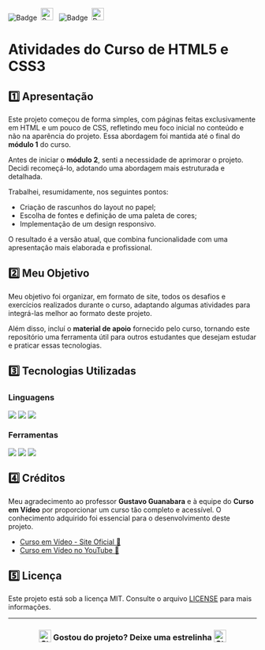 ![Badge](https://img.shields.io/badge/CURSO%20EM%20VÍDEO-BB2649?style=for-the-badge)&nbsp;&nbsp;<img src="https://raw.githubusercontent.com/Tarikul-Islam-Anik/Animated-Fluent-Emojis/master/Emojis/Activities/Sparkles.png" alt="Sparkles" width="25" height="25" />&nbsp;&nbsp;&nbsp;![Badge](https://img.shields.io/badge/PROJETO-PRÓPRIO-FF6F61?style=for-the-badge)&nbsp;&nbsp;<img src="https://raw.githubusercontent.com/Tarikul-Islam-Anik/Animated-Fluent-Emojis/master/Emojis/Travel%20and%20places/Rocket.png" alt="Rocket" width="25" height="25" />

# Atividades do Curso de HTML5 e CSS3

## 1️⃣ Apresentação
Este projeto começou de forma simples, com páginas feitas exclusivamente em HTML e um pouco de CSS, refletindo meu foco inicial no conteúdo e não na aparência do projeto. Essa abordagem foi mantida até o final do **módulo 1** do curso.

Antes de iniciar o **módulo 2**, senti a necessidade de aprimorar o projeto. Decidi recomeçá-lo, adotando uma abordagem mais estruturada e detalhada.

Trabalhei, resumidamente, nos seguintes pontos:

- Criação de rascunhos do layout no papel;
- Escolha de fontes e definição de uma paleta de cores;
- Implementação de um design responsivo.

O resultado é a versão atual, que combina funcionalidade com uma apresentação mais elaborada e profissional.

## 2️⃣ Meu Objetivo
Meu objetivo foi organizar, em formato de site, todos os desafios e exercícios realizados durante o curso, adaptando algumas atividades para integrá-las melhor ao formato deste projeto.

Além disso, incluí o **material de apoio** fornecido pelo curso, tornando este repositório uma ferramenta útil para outros estudantes que desejam estudar e praticar essas tecnologias.

## 3️⃣ Tecnologias Utilizadas

### Linguagens
<div style="display:flex;">
  <img src="https://img.shields.io/badge/HTML5-E34F26?style=for-the-badge&logo=html5&logoColor=white">&nbsp;<img src="https://img.shields.io/badge/CSS3-1572B6?style=for-the-badge&logo=css3&logoColor=white">&nbsp;<img src="https://img.shields.io/badge/JavaScript-F7DF1E?style=for-the-badge&logo=javascript&logoColor=black">
</div>

### Ferramentas
<div style="display:flex;">
  <img src="https://img.shields.io/badge/Visual%20Studio%20Code-0078D4?style=for-the-badge&logo=visual-studio-code&logoColor=white">&nbsp;<img src="https://img.shields.io/badge/Git-F05032?style=for-the-badge&logo=git&logoColor=white">&nbsp;<img src="https://img.shields.io/badge/GitHub-404040?style=for-the-badge&logo=github&logoColor=white">
</div>

## 4️⃣ Créditos
Meu agradecimento ao professor **Gustavo Guanabara** e à equipe do **Curso em Vídeo** por proporcionar um curso tão completo e acessível. O conhecimento adquirido foi essencial para o desenvolvimento deste projeto.
- <a href="https://www.cursoemvideo.com/" target="_blank">Curso em Vídeo - Site Oficial 🔗</a>
- <a href="https://www.youtube.com/playlist?list=PLHz_AreHm4dkZ9-atkcmcBaMZdmLHft8n" target="_blank">Curso em Vídeo no YouTube 🔗</a>

## 5️⃣ Licença
Este projeto está sob a licença MIT. Consulte o arquivo [LICENSE](LICENSE) para mais informações.

---

### <div align="center"><img src="https://raw.githubusercontent.com/Tarikul-Islam-Anik/Animated-Fluent-Emojis/master/Emojis/Travel%20and%20places/Star.png" alt="Star" width="25" height="25" style="vertical-align:text-bottom;" /> Gostou do projeto? Deixe uma estrelinha <img src="https://raw.githubusercontent.com/Tarikul-Islam-Anik/Animated-Fluent-Emojis/master/Emojis/Travel%20and%20places/Star.png" alt="Star" width="25" height="25" style="vertical-align:text-bottom;" /></div>